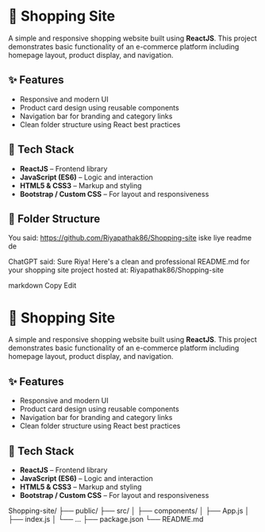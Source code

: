 # 🛒 Shopping Site

A simple and responsive shopping website built using **ReactJS**. This project demonstrates basic functionality of an e-commerce platform including homepage layout, product display, and navigation.

## ✨ Features

- Responsive and modern UI
- Product card design using reusable components
- Navigation bar for branding and category links
- Clean folder structure using React best practices

## 🚀 Tech Stack

- **ReactJS** – Frontend library
- **JavaScript (ES6)** – Logic and interaction
- **HTML5 & CSS3** – Markup and styling
- **Bootstrap / Custom CSS** – For layout and responsiveness



## 📁 Folder Structure

You said:
https://github.com/Riyapathak86/Shopping-site  iske liye readme de


ChatGPT said:
Sure Riya! Here's a clean and professional README.md for your shopping site project hosted at: Riyapathak86/Shopping-site

markdown
Copy
Edit
# 🛒 Shopping Site

A simple and responsive shopping website built using **ReactJS**. This project demonstrates basic functionality of an e-commerce platform including homepage layout, product display, and navigation.

## ✨ Features

- Responsive and modern UI
- Product card design using reusable components
- Navigation bar for branding and category links
- Clean folder structure using React best practices

## 🚀 Tech Stack

- **ReactJS** – Frontend library
- **JavaScript (ES6)** – Logic and interaction
- **HTML5 & CSS3** – Markup and styling
- **Bootstrap / Custom CSS** – For layout and responsiveness



Shopping-site/
├── public/
├── src/
│ ├── components/
│ ├── App.js
│ ├── index.js
│ └── ...
├── package.json
└── README.md
